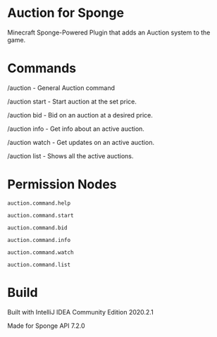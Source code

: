 # Auction for Sponge

Minecraft Sponge-Powered Plugin that adds an Auction system to the game.

# Commands
/auction - General Auction command

/auction start <price> - Start auction at the set price.

/auction bid <id> <price> - Bid on an auction at a desired price.

/auction info <id> - Get info about an active auction.

/auction watch <id> - Get updates on an active auction.

/auction list - Shows all the active auctions.

# Permission Nodes

`auction.command.help`

`auction.command.start`
  
`auction.command.bid`
  
`auction.command.info`
  
`auction.command.watch`
  
`auction.command.list`

# Build
Built with IntelliJ IDEA Community Edition 2020.2.1

Made for Sponge API 7.2.0
